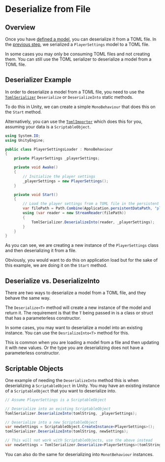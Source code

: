 # Deserialize from File

## Overview

Once you have [defined a model](define-a-model.md), you can deserialize it from a TOML file.
In the [previous step](serialize-to-file.md), we serialized a `PlayerSettings` model to a TOML file.

In some cases you may only be consuming TOML files and not creating them.
You can still use the TOML serializer to deserialize a model from a TOML file.

## Deserializer Example

In order to deserialize a model from a TOML file, you need to use the [`TomlSerializer`](../serialization/toml-serializer.md) `Deserialize` or `DeserializeInto` static methods.

To do this in Unity, we can create a simple `MonoBehaviour` that does this on the `Start` method.

Alternatively, you can use the [`TomlImporter`](../deserialization/toml-importer.md) which does this for you, assuming your data is a `ScriptableObject`.

```csharp
using System.IO;
using UnityEngine;

public class PlayerSettingsLoader : MonoBehaviour
{
    private PlayerSettings _playerSettings;

    private void Awake()
    {
        // Initialize the player settings
        _playerSettings = new PlayerSettings();
    }

    private void Start()
    {
        // Load the player settings from a TOML file in the persistent data path
        var filePath = Path.Combine(Application.persistentDataPath, "player-settings.toml");
        using (var reader = new StreamReader(filePath))
        {
            TomlSerializer.DeserializeInto(reader, _playerSettings);
        }
    }
}
```

As you can see, we are creating a new instance of the `PlayerSettings` class and then deserializing it from a file.

Obviously, you would want to do this on application load but for the sake of this example, we are doing it on the `Start` method.

## Deserialize vs. DeserializeInto

There are two ways to deserialize a model from a TOML file, and they behave the same way.

The `Deserialize<T>` method will create a new instance of the model and return it.
The requirement is that the `T` being passed in is a class or struct that has a parameterless constructor.

In some cases, you may want to deserialize a model into an existing instance.
You can use the `DesrializeInto<T>` method for this.

This is common when you are loading a model from a file and then updating it with new values.
Or the type you are deserializing does not have a parameterless constructor.

## Scriptable Objects

One example of needing the `DeserializeInto` method this is when deserializing a `ScriptableObject` in Unity.
You may have an existing instance of a `ScriptableObject` that you want to deserialize into.

```csharp
// Assume PlayerSettings is a ScriptableObject

// Deserialize into an existing ScriptableObject
TomlSerializer.DeserializeInto(tomlString, _playerSettings);

// Deserialize into a new ScriptableObject
var newSettings = ScriptableObject.CreateInstance<PlayerSettings>();
tomlSerializer.DeserializeInto(tomlString, newSettings);

// This will not work with ScriptableObjects, use the above instead
var newSettings = TomlSerializer.Deserialize<PlayerSettings>(tomlString);
```

You can also do the same for deserializing into `MonotBehaviour` instances.
